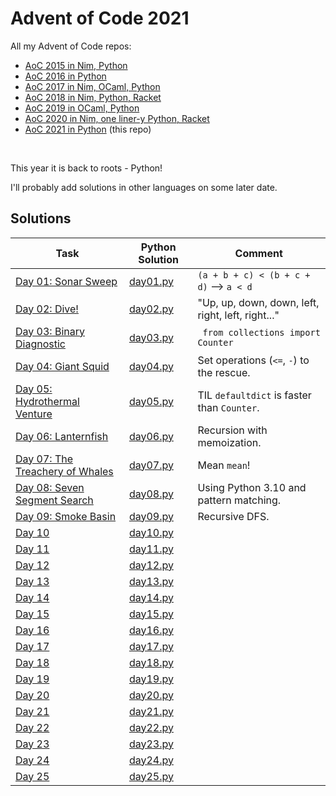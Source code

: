 # Advent of Code 2021

All my Advent of Code repos:

* [AoC 2015 in Nim, Python](https://github.com/narimiran/advent_of_code_2015)
* [AoC 2016 in Python](https://github.com/narimiran/advent_of_code_2016)
* [AoC 2017 in Nim, OCaml, Python](https://github.com/narimiran/AdventOfCode2017)
* [AoC 2018 in Nim, Python, Racket](https://github.com/narimiran/AdventOfCode2018)
* [AoC 2019 in OCaml, Python](https://github.com/narimiran/AdventOfCode2019)
* [AoC 2020 in Nim, one liner-y Python, Racket](https://github.com/narimiran/AdventOfCode2020)
* [AoC 2021 in Python](https://github.com/narimiran/AdventOfCode2021) (this repo)


&nbsp;

This year it is back to roots - Python!

I'll probably add solutions in other languages on some later date.



## Solutions


Task                                                                      | Python Solution             | Comment
---                                                                       | ---                         | ---
[Day 01: Sonar Sweep](http://adventofcode.com/2021/day/1)                 | [day01.py](python/day01.py) | `(a + b + c) < (b + c + d)` --> `a < d`
[Day 02: Dive!](http://adventofcode.com/2021/day/2)                       | [day02.py](python/day02.py) | "Up, up, down, down, left, right, left, right..."
[Day 03: Binary Diagnostic](http://adventofcode.com/2021/day/3)           | [day03.py](python/day03.py) | ` from collections import Counter`
[Day 04: Giant Squid](http://adventofcode.com/2021/day/4)                 | [day04.py](python/day04.py) | Set operations (`<=`, `-`) to the rescue.
[Day 05: Hydrothermal Venture](http://adventofcode.com/2021/day/5)        | [day05.py](python/day05.py) | TIL `defaultdict` is faster than `Counter`.
[Day 06: Lanternfish](http://adventofcode.com/2021/day/6)                 | [day06.py](python/day06.py) | Recursion with memoization.
[Day 07: The Treachery of Whales](http://adventofcode.com/2021/day/7)     | [day07.py](python/day07.py) | Mean `mean`!
[Day 08: Seven Segment Search](http://adventofcode.com/2021/day/8)        | [day08.py](python/day08.py) | Using Python 3.10 and pattern matching.
[Day 09: Smoke Basin](http://adventofcode.com/2021/day/9)                 | [day09.py](python/day09.py) | Recursive DFS.
[Day 10](http://adventofcode.com/2021/day/10)                             | [day10.py](python/day10.py) |
[Day 11](http://adventofcode.com/2021/day/11)                             | [day11.py](python/day11.py) |
[Day 12](http://adventofcode.com/2021/day/12)                             | [day12.py](python/day12.py) |
[Day 13](http://adventofcode.com/2021/day/13)                             | [day13.py](python/day13.py) |
[Day 14](http://adventofcode.com/2021/day/14)                             | [day14.py](python/day14.py) |
[Day 15](http://adventofcode.com/2021/day/15)                             | [day15.py](python/day15.py) |
[Day 16](http://adventofcode.com/2021/day/16)                             | [day16.py](python/day16.py) |
[Day 17](http://adventofcode.com/2021/day/17)                             | [day17.py](python/day17.py) |
[Day 18](http://adventofcode.com/2021/day/18)                             | [day18.py](python/day18.py) |
[Day 19](http://adventofcode.com/2021/day/19)                             | [day19.py](python/day19.py) |
[Day 20](http://adventofcode.com/2021/day/20)                             | [day20.py](python/day20.py) |
[Day 21](http://adventofcode.com/2021/day/21)                             | [day21.py](python/day21.py) |
[Day 22](http://adventofcode.com/2021/day/22)                             | [day22.py](python/day22.py) |
[Day 23](http://adventofcode.com/2021/day/23)                             | [day23.py](python/day23.py) |
[Day 24](http://adventofcode.com/2021/day/24)                             | [day24.py](python/day24.py) |
[Day 25](http://adventofcode.com/2021/day/25)                             | [day25.py](python/day25.py) |
